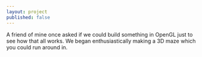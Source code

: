 ```yaml
---
layout: project
published: false
---
```


A friend of mine once asked if we could build something in OpenGL just to see
how that all works. We began enthusiastically making a 3D maze which you could
run around in.
